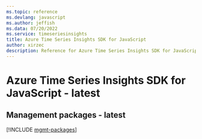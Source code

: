 ```yaml
---
ms.topic: reference
ms.devlang: javascript
ms.author: jeffish
ms.data: 07/20/2022
ms.service: timeseriesinsights
title: Azure Time Series Insights SDK for JavaScript
author: xirzec
description: Reference for Azure Time Series Insights SDK for JavaScript
---
```

# Azure Time Series Insights SDK for JavaScript - latest

## Management packages - latest
[!INCLUDE [mgmt-packages](time-series-insights-mgmt-index.md)]
